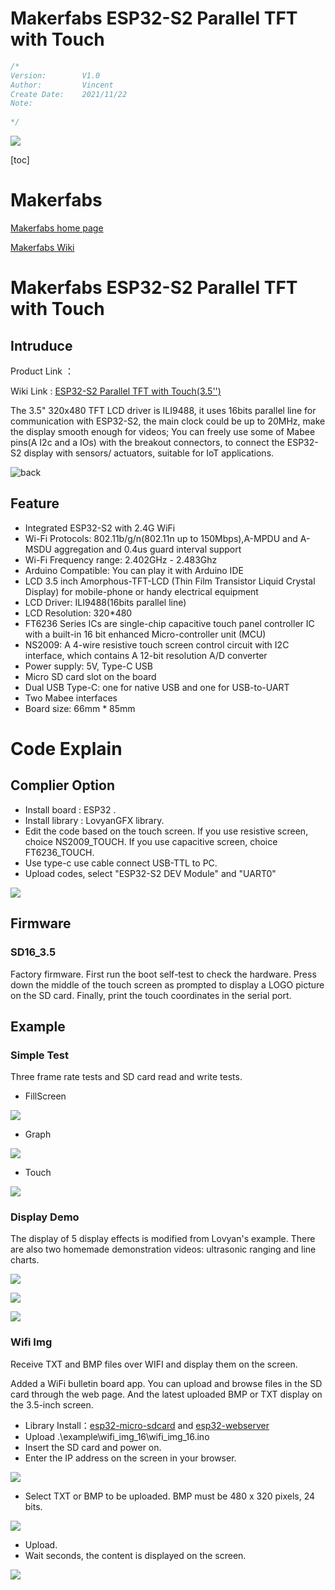 # Makerfabs ESP32-S2 Parallel TFT with Touch

```c++
/*
Version:		V1.0
Author:			Vincent
Create Date:	2021/11/22
Note:
	
*/
```
![](md_pic/main.gif)


[toc]

# Makerfabs

[Makerfabs home page](https://www.makerfabs.com/)

[Makerfabs Wiki](https://makerfabs.com/wiki/index.php?title=Main_Page)

# Makerfabs ESP32-S2 Parallel TFT with Touch
## Intruduce

Product Link ：[]() 

Wiki Link : [ESP32-S2 Parallel TFT with Touch(3.5'')](https://www.makerfabs.com/wiki/index.php?title=ESP32-S2_Parallel_TFT_with_Touch(3.5%27%27)) 

The 3.5" 320x480 TFT LCD driver is ILI9488, it uses 16bits parallel line for communication with ESP32-S2, the main clock could be up to 20MHz, make the display smooth enough for videos; You can freely use some of Mabee pins(A I2c and a IOs) with the breakout connectors, to connect the ESP32-S2 display with sensors/ actuators, suitable for IoT applications.

![back](md_pic/back.jpg)

## Feature

- Integrated ESP32-S2 with 2.4G WiFi
- Wi-Fi Protocols: 802.11b/g/n(802.11n up to 150Mbps),A-MPDU and A-MSDU aggregation and 0.4us guard interval support
- Wi-Fi Frequency range: 2.402GHz - 2.483Ghz
- Arduino Compatible: You can play it with Arduino IDE
- LCD 3.5 inch Amorphous-TFT-LCD (Thin Film Transistor Liquid Crystal Display) for mobile-phone or handy electrical equipment
- LCD Driver: ILI9488(16bits parallel line)
- LCD Resolution: 320*480
- FT6236 Series ICs are single-chip capacitive touch panel controller IC with a built-in 16 bit enhanced Micro-controller unit (MCU)
- NS2009: A 4-wire resistive touch screen control circuit with I2C interface, which contains A 12-bit resolution A/D converter
- Power supply: 5V, Type-C USB
- Micro SD card slot on the board
- Dual USB Type-C: one for native USB and one for USB-to-UART
- Two Mabee interfaces
- Board size: 66mm * 85mm



# Code Explain

## Complier Option

- Install board : ESP32 .
- Install library : LovyanGFX library. 
- Edit the code based on the touch screen. If you use resistive screen, choice NS2009_TOUCH. If you use capacitive screen, choice FT6236_TOUCH. 
- Use type-c use cable connect USB-TTL to PC.
- Upload codes, select "ESP32-S2 DEV Module" and "UART0"

![](md_pic/complier.jpg)

## Firmware

### SD16_3.5

Factory firmware. First run the boot self-test to check the hardware. Press down the middle of the touch screen as prompted to display a LOGO picture on the SD card. Finally, print the touch coordinates in the serial port.



## Example

### Simple Test

Three frame rate tests and SD card read and write tests.

- FillScreen

![](md_pic/test1.gif)

- Graph

![](md_pic/test2.jpg)

- Touch

![](md_pic/test3.gif)

### Display Demo

The display of 5 display effects is modified from Lovyan's example. There are also two homemade demonstration videos: ultrasonic ranging and line charts.

![](md_pic/dis1.gif)

![](md_pic/dis2.gif)

![](md_pic/game1.gif)


### Wifi Img

Receive TXT and BMP files over WIFI and display them on the screen.

Added a WiFi bulletin board app. You can upload and browse files in the SD card through the web page. And the latest uploaded BMP or TXT display on the 3.5-inch screen.

- Library Install：[esp32-micro-sdcard](https://github.com/nhatuan84/esp32-micro-sdcard) and [esp32-webserver](https://github.com/nhatuan84/esp32-webserver)
- Upload .\example\wifi_img_16\wifi_img_16.ino
- Insert the SD card and power on.
- Enter the IP address on the screen in your browser.

![](md_pic/wifi_img1.jpg)

- Select TXT or BMP to be uploaded. BMP must be 480 x 320 pixels, 24 bits.

![](md_pic/wifi_img2.jpg)

- Upload.
- Wait seconds, the content is displayed on the screen.

![](md_pic/wifi_img3.jpg)
